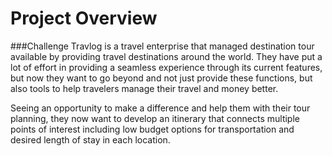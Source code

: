 # Project Overview
###Challenge
Travlog is a travel enterprise that managed 
destination tour available by providing
travel destinations around the world. They have
put a lot of effort in providing a seamless experience
through its current features, but now they want to
go beyond and not just provide these functions, but also
tools to help travelers manage their travel and money better.

Seeing an opportunity to make a difference and help
them with their tour planning, they now want to develop
an itinerary that connects multiple points of interest including
low budget options for transportation and desired length of stay in each location.


